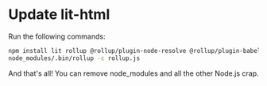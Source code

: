 # Update lit-html

Run the following commands:

```bash
npm install lit rollup @rollup/plugin-node-resolve @rollup/plugin-babel @rollup/plugin-terser @babel/core @babel/preset-env
node_modules/.bin/rollup -c rollup.js
```

And that's all! You can remove node_modules and all the other Node.js crap.
